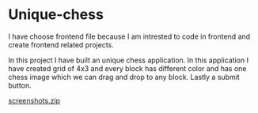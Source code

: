 # Unique-chess

I have choose frontend file because I am intrested to code in frontend and create frontend related projects.

In this project I have built an unique chess application. In this application I have created grid of 4x3 and every block has different color and has one chess image which we can drag and drop to any block. Lastly a submit button.

[screenshots.zip](https://github.com/Sreejith-Puranik/Unique-chess/files/7002382/screenshots.zip)
